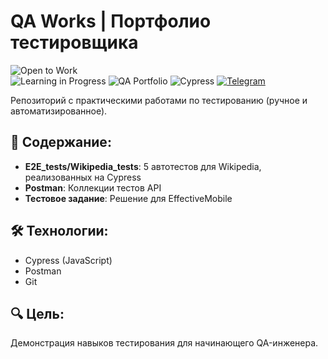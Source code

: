 # QA Works | Портфолио тестировщика

![Open to Work](https://img.shields.io/badge/Ищу_работу-QA_тестировщик-brightgreen)  
![Learning in Progress](https://img.shields.io/badge/status-learning-blue) 
![QA Portfolio](https://img.shields.io/badge/QA-Portfolio-green)
![Cypress](https://img.shields.io/badge/Cypress-5%20tests-yellow)
[![Telegram](https://img.shields.io/badge/Telegram-@Philaktet-blue?logo=telegram)](https://t.me/Philaktet)


Репозиторий с практическими работами по тестированию (ручное и автоматизированное).

## 📂 Содержание:
- **E2E_tests/Wikipedia_tests**: 5 автотестов для Wikipedia, реализованных на Cypress
- **Postman**: Коллекции тестов API
- **Тестовое задание**: Решение для EffectiveMobile

## 🛠 Технологии:
- Cypress (JavaScript)
- Postman
- Git

## 🔍 Цель:
Демонстрация навыков тестирования для начинающего QA-инженера.
